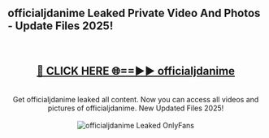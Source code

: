<h2>officialjdanime Leaked Private Video And Photos - Update Files 2025!</h2>
<br>
<div align="center">
<h2><a href="https://top-ai-tools.click/QrbHav" rel="nofollow">🔴 CLICK HERE 🌐==►► officialjdanime</a></h2>
<br>
Get officialjdanime leaked all content. Now you can access all videos and pictures of officialjdanime. New Updated Files 2025!
<br>
<br>
<a href="https://top-ai-tools.click/QrbHav" rel="nofollow" data-target="animated-image.originalLink"><img src="https://i.ibb.co.com/WyWwxjT/player-gif2.gif" alt="officialjdanime Leaked  OnlyFans" style="max-width: 100%; display: inline-block;" data-target="animated-image.originalImage"></a>
</div>
<br>